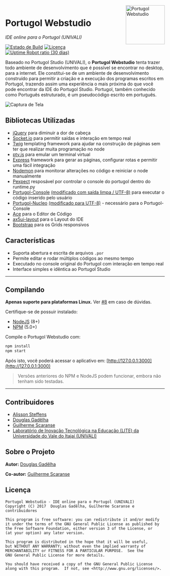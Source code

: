 <img src="https://cdn.rawgit.com/dgadelha/Portugol-Webstudio/06fd49b6/public/assets/landing/img/lightbulb.svg" width="123px" alt="Portugol Webstudio" align="right">

# Portugol Webstudio

*IDE online para o Portugol (UNIVALI)*

[![Estado de Build](https://travis-ci.org/dgadelha/Portugol-Webstudio.svg?branch=master)](https://travis-ci.org/dgadelha/Portugol-Webstudio) [![Licença](https://img.shields.io/badge/licen%C3%A7a-GPL-blue.svg)](https://github.com/dgadelha/Portugol-Webstudio/blob/master/LICENSE) [![Uptime Robot ratio (30 dias)](https://img.shields.io/uptimerobot/ratio/m779527785-838b3e8aaad99ab74a5ca00f.svg)](https://stats.uptimerobot.com/Z4wPBuEq7)

Baseado no Portugol Studio (UNIVALI), o **Portugol Webstudio** tenta trazer todo ambiente de desenvolvimento que é possível se encontrar no desktop, para a internet. Ele constitui-se de um ambiente de desenvolvimento construído para permitir a criação e a execução dos programas escritos em Portugol, trazendo assim uma experiência o mais próxima do que você pode encontrar da IDE do Portugol Studio. Portugol, também conhecido como Português estruturado, é um pseudocódigo escrito em português.

![Captura de Tela](https://raw.githubusercontent.com/dgadelha/Portugol-Webstudio/master/public/assets/screenshot.png)

## Bibliotecas Utilizadas
- [jQuery](https://jquery.com/) para diminuir a dor de cabeça
- [Socket.io](https://github.com/socketio/socket.io) para permitir saídas e interação em tempo real
- [Twig](https://twig.sensiolabs.org/) templating framework para ajudar na construção de páginas sem ter que realizar muita programação no node
- [pty.js](https://github.com/chjj/pty.js) para emular um terminal virtual
- [Express](http://expressjs.com/) framework para gerar as páginas, configurar rotas e permitir uma fácil integração
- [Nodemon](https://nodemon.io/) para monitorar alterações no código e reiniciar o node manualmente
- [Pexpect](https://pexpect.readthedocs.io) resposável por controlar o console do portugol dentro do runtime.py
- [Portugol-Console](https://github.com/UNIVALI-LITE/Portugol-Console) [(modificado com saída limpa / UTF-8)](https://github.com/dgadelha/Portugol-Console) para executar o código inserido pelo usuário
- [Portugol-Nucleo](https://github.com/UNIVALI-LITE/Portugol-Nucleo) [(modificado para UTF-8)](https://github.com/dgadelha/Portugol-Nucleo) - necessário para o Portugol-Console
- [Ace](https://ace.c9.io/) para o Editor de Código
- [ax5ui-layout](http://ax5.io/ax5ui-layout/) para o Layout do IDE
- [Bootstrap](https://getbootstrap.com/) para os Grids responsivos

## Características

- Suporta abertura e escrita de arquivos `.por`
- Permite editar e rodar múltiplos códigos ao mesmo tempo
- Executado no console original do Portugol com interação em tempo real
- Interface simples e idêntica ao Portugol Studio

***
## Compilando
**Apenas suporte para plataformas Linux.** Ver [#8](https://github.com/dgadelha/Portugol-Webstudio/issues/8) em caso de dúvidas.

Certifique-se de possuir instalado:
* [NodeJS](https://nodejs.org/en/download/) (8+)
* [NPM](https://nodejs.org/en/download/) (5.0+)

Compile o Portugol Webstudio com:
```sh
npm install
npm start
```

Após isto, você poderá acessar o aplicativo em: [http://127.0.0.1:3000](http://127.0.0.1:3000)

> Versões anteriores do NPM e NodeJS podem funcionar, embora não tenham sido testadas.

***
## Contribuidores
- [Alisson Steffens](https://github.com/AlissonSteffens)
- [Douglas Gadêlha](https://github.com/dgadelha)
- [Guilherme Scaranse](https://github.com/guiscaranse)
- [Laboratório de Inovação Tecnológica na Educação (LITE) da Universidade do Vale do Itajaí (UNIVALI)](https://github.com/UNIVALI-LITE)

## Sobre o Projeto

**Autor:** [Douglas Gadêlha](mailto:dgadelha@live.com)

**Co-autor:** [Guilherme Scaranse](mailto:guilherme.scaranse@ifba.edu.br)

## Licença
    Portugol Webstudio - IDE online para o Portugol (UNIVALI)
    Copyright (C) 2017  Douglas Gadêlha, Guilherme Scaranse e contribuidores

    This program is free software: you can redistribute it and/or modify
    it under the terms of the GNU General Public License as published by
    the Free Software Foundation, either version 3 of the License, or
    (at your option) any later version.

    This program is distributed in the hope that it will be useful,
    but WITHOUT ANY WARRANTY; without even the implied warranty of
    MERCHANTABILITY or FITNESS FOR A PARTICULAR PURPOSE.  See the
    GNU General Public License for more details.

    You should have received a copy of the GNU General Public License
    along with this program.  If not, see <http://www.gnu.org/licenses/>.
